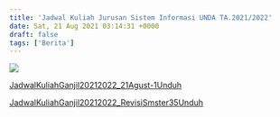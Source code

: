 ```yaml
---
title: 'Jadwal Kuliah Jurusan Sistem Informasi UNDA TA.2021/2022'
date: Sat, 21 Aug 2021 03:14:31 +0000
draft: false
tags: ['Berita']
---
```


![](https://unda.ac.id/2/wp-content/uploads/2021/08/JADWAL-KULIAH-GANJIL-20212022-1024x1024.png)

[JadwalKuliahGanjil20212022\_21Agust-1](https://unda.ac.id/2/wp-content/uploads/2021/08/JadwalKuliahGanjil20212022_21Agust-1.pdf)[Unduh](https://unda.ac.id/2/wp-content/uploads/2021/08/JadwalKuliahGanjil20212022_21Agust-1.pdf)

[JadwalKuliahGanjil20212022\_RevisiSmster35](https://unda.ac.id/2/wp-content/uploads/2021/08/JadwalKuliahGanjil20212022_RevisiSmster35.pdf)[Unduh](https://unda.ac.id/2/wp-content/uploads/2021/08/JadwalKuliahGanjil20212022_RevisiSmster35.pdf)